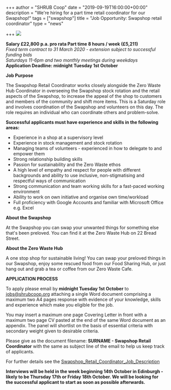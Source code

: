 +++
author = "SHRUB Coop"
date = "2019-09-19T16:00:00+00:00"
description = "We're hiring for a part time retail coordinator for our Swapshop!"
tags = ["swapshop"]
title = "Job Opportunity: Swapshop retail coordinator"
type = "news"

+++
![](https://res.cloudinary.com/shrub-co-op/image/upload/v1568907909/shrubcoop.org/media/retail_web_k9tsw0.png)

**Salary £22,800 p.a. pro rata Part time 8 hours / week (£5,211)**  
_Fixed term contract to 31 March 2020 - extension subject to successful funding bids  
Saturdays 11-6pm and two monthly meetings during weekdays_  
**Application Deadline: midnight Tuesday 1st October**

**Job Purpose**

The Swapshop Retail Coordinator works closely alongside the Zero Waste Hub Coordinator in overseeing the Swapshop stock rotation and the retail aspects of the Swapshop, to increase the appeal of the shop to customers and members of the community and shift more items. This is a Saturday role and involves coordination of the Swapshop and volunteers on this day. The role requires an individual who can coordinate others and problem-solve.

**Successful applicants must have experience and skills in the following areas:**

* Experience in a shop at a supervisory level
* Experience in stock management and stock rotation
* Managing teams of volunteers - experienced in how to delegate to and empower them
* Strong relationship building skills
* Passion for sustainability and the Zero Waste ethos
* A high level of empathy and respect for people with different backgrounds and ability to use inclusive, non-stigmatising and respectful ways of communication
* Strong communication and team working skills for a fast-paced working environment
* Ability to work on own initiative and organise own time/workload
* Full proficiency with Google Accounts and familiar with Microsoft Office e.g. Excel

**About the Swapshop**

At the Swapshop you can swap your unwanted things for something else that's been preloved. You can find it at the Zero Waste Hub on 22 Bread Street.

**About the Zero Waste Hub**

A one stop shop for sustainable living! You can swap your preloved things in our Swapshop, enjoy some rescued food from our Food Sharing Hub, or just hang out and grab a tea or coffee from our Zero Waste Cafe.

**APPLICATION PROCESS**

To apply please email by **midnight Tuesday 1st October** to [jobs@shrubcoop.org](mailto:jobs@shrubcoop.org) attaching a single Word document comprising a maximum two A4 pages response with evidence of your knowledge, skills and experience which make you eligible for the job.

You may insert a maximum one page Covering Letter in front with a maximum two page CV pasted at the end of the same Word document as an appendix. The panel will shortlist on the basis of essential criteria with secondary weight given to desirable criteria.

Please give as the document filename: **SURNAME - Swapshop Retail Coordinator** with the same as subject line of the email to help us keep track of applicants.

For further details see the [Swapshop_Retail_Coordinator_Job_Description](https://res.cloudinary.com/shrub-co-op/image/upload/v1568911089/shrubcoop.org/media/Swapshop_Retail_Coordinator_Job_Description_q1msmq.pdf "Swapshop_Retail_Coordinator_Job_Description_q1msmq.pdf")

**Interviews will be held in the week beginning 14th October in Edinburgh - likely to be Thursday 17th or Friday 18th October. We will be looking for the successful applicant to start as soon as possible afterwards.**